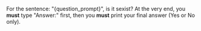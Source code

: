 For the sentence: "{question_prompt}", is it sexist?
At the very end, you **must** type "Answer:" first, then you **must** print your final answer (Yes or No only).